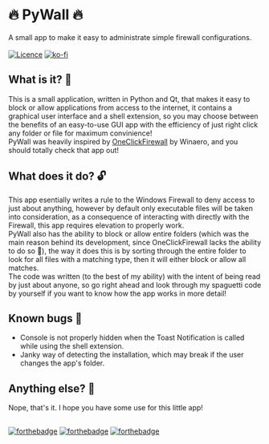 # 🔥 PyWall 🔥
A small app to make it easy to administrate simple firewall configurations.
<br /><br />
[![Licence](https://img.shields.io/github/license/p-yukusai/PyWall?style=for-the-badge)](https://github.com/p-yukusai/PyWall/blob/main/LICENSE)
[![ko-fi](https://img.shields.io/badge/Donate-Support%20me%20on%20Ko--Fi-red?style=for-the-badge&logo=ko-fi)](https://ko-fi.com/V7V04YLC3)

## What is it? 🔐

This is a small application, written in Python and Qt, that makes it easy to block or allow applications from access to the internet, it contains a graphical user interface and a shell extension, so you may choose between the benefits of an easy-to-use GUI app with the efficiency of just right click any folder or file for maximum convinience! <br />
PyWall was heavily inspired by [OneClickFirewall](https://winaero.com/oneclickfirewall/) by Winaero, and you should totally check that app out!

## What does it do? 🔓
This app esentially writes a rule to the Windows Firewall to deny access to just about anything, however by default only executable files will be taken into consideration, as a consequence of interacting with directly with the Firewall, this app requires elevation to properly work. <br />
PyWall also has the ability to block or allow entire folders (which was the main reason behind its development, since OneClickFirewall lacks the ability to do so 👀), the way it does this is by sorting through the entire folder to look for all files with a matching type, then it will either block or allow all matches. <br />
The code was written (to the best of my ability) with the intent of being read by just about anyone, so go right ahead and look through my spaguetti code by yourself if you want to know how the app works in more detail!

## Known bugs 🐛
- Console is not properly hidden when the Toast Notification is called while using the shell extension.
- Janky way of detecting the installation, which may break if the user changes the app's folder.

## Anything else? 🚀
Nope, that's it. I hope you have some use for this little app!
## 
[![forthebadge](https://forthebadge.com/images/badges/built-with-love.svg)](https://forthebadge.com)
[![forthebadge](https://forthebadge.com/images/badges/contains-tasty-spaghetti-code.svg)](https://forthebadge.com)
[![forthebadge](https://forthebadge.com/images/badges/made-with-python.svg)](https://forthebadge.com)
